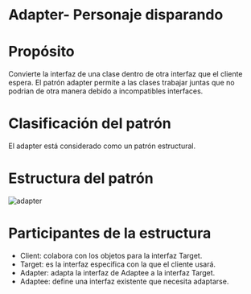# Adapter- Personaje disparando
  
  # Propósito
  
  Convierte la interfaz de una clase dentro de otra interfaz que el cliente espera. El patrón adapter permite a las clases trabajar juntas   que no podrian de otra manera debido a incompatibles interfaces.
  
  # Clasificación del patrón 
  
  El adapter está considerado como un patrón estructural.
  
  # Estructura del patrón
![adapter](https://user-images.githubusercontent.com/42217739/46638463-9c85a480-cb26-11e8-86c6-19962783921f.jpg)

  # Participantes de la estructura
  * Client: colabora con los objetos para la interfaz Target.
  * Target: es la interfaz especifica con la que el cliente usará.
  * Adapter: adapta la interfaz de Adaptee a la interfaz Target.
  * Adaptee: define una interfaz existente que necesita adaptarse.
  
